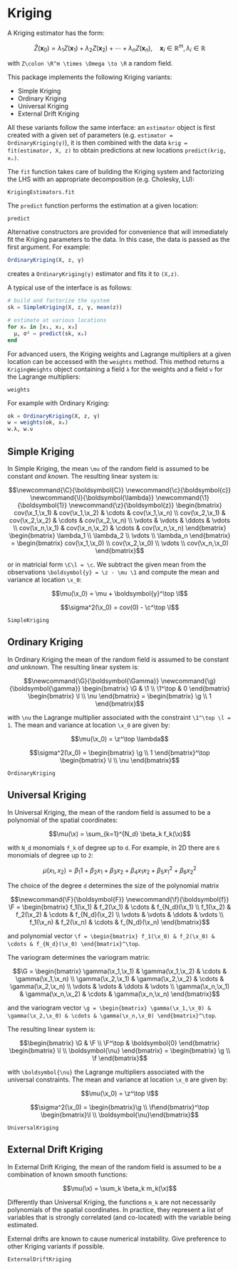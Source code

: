 # Kriging

A Kriging estimator has the form:

```math
\newcommand{\x}{\boldsymbol{x}}
\newcommand{\R}{\mathbb{R}}
\hat{Z}(\x_0) = \lambda_1 Z(\x_1) + \lambda_2 Z(\x_2) + \cdots + \lambda_n Z(\x_n),\quad \x_i \in \R^m, \lambda_i \in \R
```

with ``Z\colon \R^m \times \Omega \to \R`` a random field.

This package implements the following Kriging variants:

- Simple Kriging
- Ordinary Kriging
- Universal Kriging
- External Drift Kriging

All these variants follow the same interface: an `estimator` object is first created with a
given set of parameters (e.g. `estimator = OrdinaryKriging(γ)`), it is then combined with the
data `krig = fit(estimator, X, z)` to obtain predictions at new locations `predict(krig, xₒ)`.

The `fit` function takes care of building the Kriging system and factorizing the LHS with
an appropriate decomposition (e.g. Cholesky, LU):

```@docs
KrigingEstimators.fit
```

The `predict` function performs the estimation at a given location:

```@docs
predict
```

Alternative constructors are provided for convenience that will immediately fit the Kriging
parameters to the data. In this case, the data is passed as the first argument. For example:

```julia
OrdinaryKriging(X, z, γ)
```

creates a `OrdinaryKriging(γ)` estimator and fits it to `(X,z)`.

A typical use of the interface is as follows:

```julia
# build and factorize the system
sk = SimpleKriging(X, z, γ, mean(z))

# estimate at various locations
for xₒ in [x₁, x₂, x₃]
  μ, σ² = predict(sk, xₒ)
end
```

For advanced users, the Kriging weights and Lagrange multipliers at a given location can be accessed
with the `weights` method. This method returns a `KrigingWeights` object containing a field `λ` for
the weights and a field `ν` for the Lagrange multipliers:

```@docs
weights
```

For example with Ordinary Kriging:

```julia
ok = OrdinaryKriging(X, z, γ)
w = weights(ok, xₒ)
w.λ, w.ν
```

## Simple Kriging

In Simple Kriging, the mean ``\mu`` of the random field is assumed to be constant *and known*.
The resulting linear system is:

```math
\newcommand{\C}{\boldsymbol{C}}
\newcommand{\c}{\boldsymbol{c}}
\newcommand{\l}{\boldsymbol{\lambda}}
\newcommand{\1}{\boldsymbol{1}}
\newcommand{\z}{\boldsymbol{z}}
\begin{bmatrix}
cov(\x_1,\x_1) & cov(\x_1,\x_2) & \cdots & cov(\x_1,\x_n) \\
cov(\x_2,\x_1) & cov(\x_2,\x_2) & \cdots & cov(\x_2,\x_n) \\
\vdots & \vdots & \ddots & \vdots \\
cov(\x_n,\x_1) & cov(\x_n,\x_2) & \cdots & cov(\x_n,\x_n)
\end{bmatrix}
\begin{bmatrix}
\lambda_1 \\
\lambda_2 \\
\vdots \\
\lambda_n
\end{bmatrix}
=
\begin{bmatrix}
cov(\x_1,\x_0) \\
cov(\x_2,\x_0) \\
\vdots \\
cov(\x_n,\x_0)
\end{bmatrix}
```
or in matricial form ``\C\l = \c``. We subtract the given mean from the observations
``\boldsymbol{y} = \z - \mu \1`` and compute the mean and variance at location ``\x_0``:

```math
\mu(\x_0) = \mu + \boldsymbol{y}^\top \l
```
```math
\sigma^2(\x_0) = cov(0) - \c^\top \l
```

```@docs
SimpleKriging
```

## Ordinary Kriging

In Ordinary Kriging the mean of the random field is assumed to be constant *and unknown*. The resulting linear
system is:

```math
\newcommand{\G}{\boldsymbol{\Gamma}}
\newcommand{\g}{\boldsymbol{\gamma}}
\begin{bmatrix}
\G & \1 \\
\1^\top & 0
\end{bmatrix}
\begin{bmatrix}
\l \\
\nu
\end{bmatrix}
=
\begin{bmatrix}
\g \\
1
\end{bmatrix}
```
with ``\nu`` the Lagrange multiplier associated with the constraint ``\1^\top \l = 1``. The mean and variance at
location ``\x_0`` are given by:

```math
\mu(\x_0) = \z^\top \lambda
```
```math
\sigma^2(\x_0) =  \begin{bmatrix} \g \\ 1 \end{bmatrix}^\top \begin{bmatrix} \l \\ \nu \end{bmatrix}
```

```@docs
OrdinaryKriging
```

## Universal Kriging

In Universal Kriging, the mean of the random field is assumed to be a polynomial of the spatial coordinates:

```math
\mu(\x) = \sum_{k=1}^{N_d} \beta_k f_k(\x)
```
with ``N_d`` monomials ``f_k`` of degree up to ``d``. For example, in 2D there are ``6`` monomials of degree up to ``2``:

```math
\mu(x_1,x_2) =  \beta_1 1 + \beta_2 x_1 + \beta_3 x_2 + \beta_4 x_1 x_2 + \beta_5 x_1^2 + \beta_6 x_2^2
```

The choice of the degree ``d`` determines the size of the polynomial matrix

```math
\newcommand{\F}{\boldsymbol{F}}
\newcommand{\f}{\boldsymbol{f}}
\F =
\begin{bmatrix}
f_1(\x_1) & f_2(\x_1) & \cdots & f_{N_d}(\x_1) \\
f_1(\x_2) & f_2(\x_2) & \cdots & f_{N_d}(\x_2) \\
\vdots & \vdots & \ddots & \vdots \\
f_1(\x_n) & f_2(\x_n) & \cdots & f_{N_d}(\x_n)
\end{bmatrix}
```

and polynomial vector ``\f = \begin{bmatrix} f_1(\x_0) & f_2(\x_0) & \cdots & f_{N_d}(\x_0) \end{bmatrix}^\top``.

The variogram determines the variogram matrix:

```math
\G =
\begin{bmatrix}
\gamma(\x_1,\x_1) & \gamma(\x_1,\x_2) & \cdots & \gamma(\x_1,\x_n) \\
\gamma(\x_2,\x_1) & \gamma(\x_2,\x_2) & \cdots & \gamma(\x_2,\x_n) \\
\vdots & \vdots & \ddots & \vdots \\
\gamma(\x_n,\x_1) & \gamma(\x_n,\x_2) & \cdots & \gamma(\x_n,\x_n)
\end{bmatrix}
```
and the variogram vector
``\g = \begin{bmatrix} \gamma(\x_1,\x_0) & \gamma(\x_2,\x_0) & \cdots & \gamma(\x_n,\x_0) \end{bmatrix}^\top``.

The resulting linear system is:

```math
\begin{bmatrix}
\G & \F \\
\F^\top & \boldsymbol{0}
\end{bmatrix}
\begin{bmatrix}
\l \\
\boldsymbol{\nu}
\end{bmatrix}
=
\begin{bmatrix}
\g \\
\f
\end{bmatrix}
```
with ``\boldsymbol{\nu}`` the Lagrange multipliers associated with the universal constraints. The mean and
variance at location ``\x_0`` are given by:

```math
\mu(\x_0) = \z^\top \l
```
```math
\sigma^2(\x_0) = \begin{bmatrix}\g \\ \f\end{bmatrix}^\top \begin{bmatrix}\l \\ \boldsymbol{\nu}\end{bmatrix}
```

```@docs
UniversalKriging
```

## External Drift Kriging

In External Drift Kriging, the mean of the random field is assumed to be a combination of known smooth functions:

```math
\mu(\x) = \sum_k \beta_k m_k(\x)
```

Differently than Universal Kriging, the functions ``m_k`` are not necessarily polynomials of the spatial coordinates.
In practice, they represent a list of variables that is strongly correlated (and co-located) with the variable being
estimated.

External drifts are known to cause numerical instability. Give preference to other Kriging variants if possible.

```@docs
ExternalDriftKriging
```
